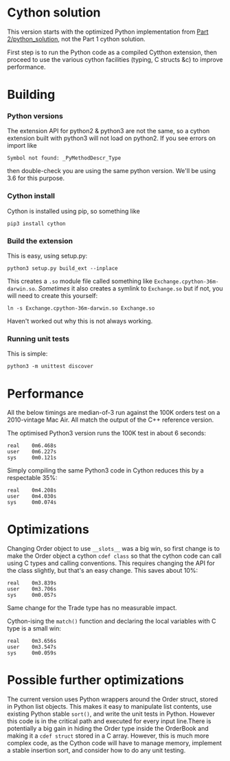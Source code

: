 # Cython solution

This version starts with the optimized Python implementation from [Part 2/python_solution](../python_solution/README.md), not the Part 1 cython solution.

First step is to run the Python code as a compiled Cytthon extension, then proceed to use the various cython facilities (typing, C structs &c) to improve performance.

# Building

### Python versions

The extension API for python2 & python3 are not the same, so a cython extension built with python3 will not load on python2.  If you see errors on import like

    Symbol not found: _PyMethodDescr_Type

then double-check you are using the same python version.  We'll be using 3.6 for this purpose.

### Cython install

Cython is installed using pip, so something like

    pip3 install cython

### Build the extension

This is easy, using setup.py:

    python3 setup.py build_ext --inplace

This creates a `.so` module file called something like `Exchange.cpython-36m-darwin.so`.  *Sometimes* it also creates a symlink to `Exchange.so` but if not, you will need to create this yourself:

    ln -s Exchange.cpython-36m-darwin.so Exchange.so

Haven't worked out why this is not always working.

### Running unit tests

This is simple:

    python3 -m unittest discover


# Performance

All the below timings are median-of-3 run against the 100K orders test on a 2010-vintage Mac Air.  All match the output of the C++ reference version.

The optimised Python3 version runs the 100K test in about 6 seconds:

    real	0m6.468s
    user	0m6.227s
    sys	    0m0.121s

Simply compiling the same Python3 code in Cython reduces this by a respectable 35%:

    real	0m4.208s
    user	0m4.030s
    sys	    0m0.074s

# Optimizations

Changing Order object to use `__slots__` was a big win, so first change is to make the Order object a cython `cdef class` so that the cython code can call using C types and calling conventions.  This requires changing the API for the class slightly, but that's an easy change. This saves about 10%:

    real	0m3.839s
    user	0m3.706s
    sys 	0m0.057s

Same change for the Trade type has no measurable impact.

Cython-ising the `match()` function and declaring the local variables with C type is a small win:

    real	0m3.656s
    user	0m3.547s
    sys	    0m0.059s

# Possible further optimizations

The current version uses Python wrappers around the Order struct, stored in Python list objects.   This makes it easy to manipulate list contents, use existing Python stable `sort()`, and write the unit tests in Python.  However this code is in the critical path and executed for every input line.There is potentially a big gain in hiding the Order type inside the OrderBook and making it a `cdef struct` stored in a C array.  However, this is much more complex code, as the Cython code will have to manage memory, implement a stable insertion sort, and consider how to do any unit testing.